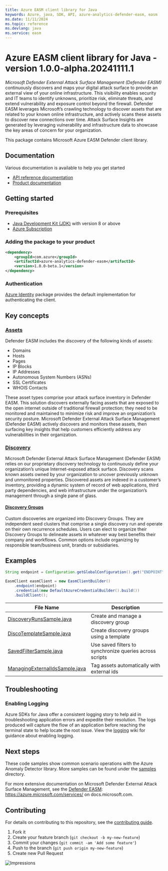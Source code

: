 ```yaml
---
title: Azure EASM client library for Java
keywords: Azure, java, SDK, API, azure-analytics-defender-easm, easm
ms.date: 11/11/2024
ms.topic: reference
ms.devlang: java
ms.service: easm
---
```

# Azure EASM client library for Java - version 1.0.0-alpha.20241111.1 


*Microsoft Defender External Attack Surface Management (Defender EASM)* continuously discovers and maps your digital attack surface to provide an external view of your online infrastructure. This visibility enables security and IT teams to identify unknowns, prioritize risk, eliminate threats, and extend vulnerability and exposure control beyond the firewall. Defender EASM leverages Microsoft’s crawling technology to discover assets that are related to your known online infrastructure, and actively scans these assets to discover new connections over time. Attack Surface Insights are generated by leveraging vulnerability and infrastructure data to showcase the key areas of concern for your organization.

This package contains Microsoft Azure EASM Defender client library.

## Documentation

Various documentation is available to help you get started

- [API reference documentation][docs]
- [Product documentation][product_documentation]

## Getting started

### Prerequisites

- [Java Development Kit (JDK)][jdk] with version 8 or above
- [Azure Subscription][azure_subscription]

### Adding the package to your product

[//]: # ({x-version-update-start;com.azure:azure-analytics-defender-easm;current})
```xml
<dependency>
    <groupId>com.azure</groupId>
    <artifactId>azure-analytics-defender-easm</artifactId>
    <version>1.0.0-beta.1</version>
</dependency>
```
[//]: # ({x-version-update-end})

### Authentication

[Azure Identity][azure_identity] package provides the default implementation for authenticating the client.

## Key concepts
### [Assets][assets_documentation]
Defender EASM includes the discovery of the following kinds of assets:
-   Domains
-   Hosts
-   Pages
-   IP Blocks
-   IP Addresses
-   Autonomous System Numbers (ASNs)
-   SSL Certificates
-   WHOIS Contacts

These asset types comprise your attack surface inventory in Defender EASM. This solution discovers externally facing assets that are exposed to the open internet outside of traditional firewall protection; they need to be monitored and maintained to minimize risk and improve an organization’s security posture. Microsoft Defender External Attack Surface Management (Defender EASM) actively discovers and monitors these assets, then surfacing key insights that help customers efficiently address any vulnerabilities in their organization.

### [Discovery][discovery_documentation]
Microsoft Defender External Attack Surface Management (Defender EASM) relies on our proprietary discovery technology to continuously define your organization’s unique Internet-exposed attack surface. Discovery scans known assets owned by your organization to uncover previously unknown and unmonitored properties. Discovered assets are indexed in a customer’s inventory, providing a dynamic system of record of web applications, third party dependencies, and web infrastructure under the organization’s management through a single pane of glass.

#### [Discovery Groups][discovery_groups_documentation]
Custom discoveries are organized into Discovery Groups. They are independent seed clusters that comprise a single discovery run and operate on their own recurrence schedules. Users can elect to organize their Discovery Groups to delineate assets in whatever way best benefits their company and workflows. Common options include organizing by responsible team/business unit, brands or subsidiaries.

## Examples

```java readme-sample-createDefenderEasmClient
String endpoint = Configuration.getGlobalConfiguration().get("ENDPOINT");

EasmClient easmClient = new EasmClientBuilder()
    .endpoint(endpoint)
    .credential(new DefaultAzureCredentialBuilder().build())
    .buildClient();
```
| **File Name**                                                  | **Description**                                        |
|----------------------------------------------------------------|--------------------------------------------------------|
| [DiscoveryRunsSample.java][discovery_runs_sample]              | Create and manage a discovery group                    |
| [DiscoTemplateSample.java][disco_template_sample]              | Create discovery groups using a template               |
| [SavedFilterSample.java][saved_filter_sample]                  | Use saved filters to synchronize queries across scripts |
| [ManagingExternalIdsSample.java][external_ids_sample] | Tag assets automatically with external ids      |

## Troubleshooting
### Enabling Logging

Azure SDKs for Java offer a consistent logging story to help aid in troubleshooting application errors and expedite
their resolution. The logs produced will capture the flow of an application before reaching the terminal state to help
locate the root issue. View the [logging][logging] wiki for guidance about enabling logging.
## Next steps
These code samples show common scenario operations with the Azure Anomaly Detector library. More samples can be found under the [samples][samples] directory.

For more extensive documentation on Microsoft Defender External Attack Surface Management, see the [Defender EASM][product_documentation]: https://azure.microsoft.com/services/
on docs.microsoft.com.
## Contributing

For details on contributing to this repository, see the [contributing guide](https://github.com/Azure/azure-sdk-for-java/blob/main/CONTRIBUTING.md).

1. Fork it
1. Create your feature branch (`git checkout -b my-new-feature`)
1. Commit your changes (`git commit -am 'Add some feature'`)
1. Push to the branch (`git push origin my-new-feature`)
1. Create new Pull Request

<!-- LINKS -->
[product_documentation]: https://learn.microsoft.com/azure/external-attack-surface-management/
[docs]: https://azure.github.io/azure-sdk-for-java/
[jdk]: /java/azure/jdk/
[azure_subscription]: https://azure.microsoft.com/free/
[azure_identity]: https://github.com/Azure/azure-sdk-for-java/blob/main/sdk/identity/azure-identity
[discovery_runs_sample]: https://github.com/Azure/azure-sdk-for-java/blob/main/sdk/easm/azure-analytics-defender-easm/src/samples/java/com/azure/analytics/defender/easm/DiscoveryRunsSample.java
[disco_template_sample]: https://github.com/Azure/azure-sdk-for-java/blob/main/sdk/easm/azure-analytics-defender-easm/src/samples/java/com/azure/analytics/defender/easm/DiscoTemplateSample.java
[saved_filter_sample]: https://github.com/Azure/azure-sdk-for-java/blob/main/sdk/easm/azure-analytics-defender-easm/src/samples/java/com/azure/analytics/defender/easm/SavedFilterSample.java
[external_ids_sample]: https://github.com/Azure/azure-sdk-for-java/blob/main/sdk/easm/azure-analytics-defender-easm/src/samples/java/com/azure/analytics/defender/easm/ManagingExternalIdsSample.java
[logging]: https://github.com/Azure/azure-sdk-for-java/wiki/Logging-in-Azure-SDK
[samples]: https://github.com/Azure/azure-sdk-for-java/tree/main/samples
[assets_documentation]: https://learn.microsoft.com/azure/external-attack-surface-management/understanding-inventory-assets
[discovery_documentation]: https://learn.microsoft.com/azure/external-attack-surface-management/what-is-discovery
[discovery_groups_documentation]: https://learn.microsoft.com/azure/external-attack-surface-management/using-and-managing-discovery#discovery-groups
![Impressions](https://azure-sdk-impressions.azurewebsites.net/api/impressions/azure-sdk-for-java%2Fsdk%2Feasm%2Fazure-analytics-defender-easm%2FREADME.png)

